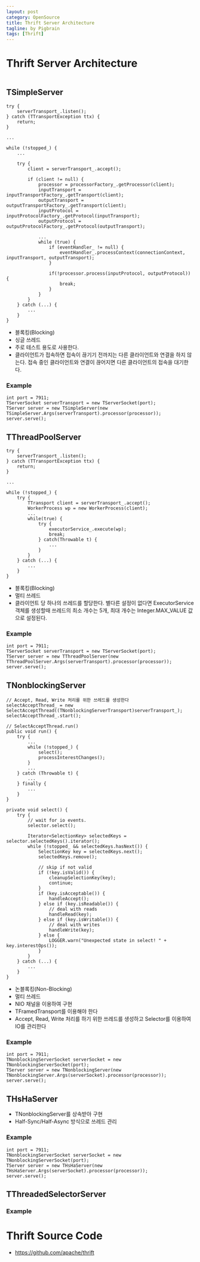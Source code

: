 ```yaml
---
layout: post
category: OpenSource  
title: Thrift Server Architecture 
tagline: by Pigbrain  
tags: [Thrift]
---
```


<!--more-->
  
# Thrift Server Architecture
  
<img src="/assets/themes/Snail/img/OpenSource/Thrift/Server/server.png" alt="">  
  
## TSimpleServer  
  
	try {
		serverTransport_.listen();
	} catch (TTransportException ttx) {
		return;
	}
	
	...

	while (!stopped_) {
		...

		try {
			client = serverTransport_.accept();

			if (client != null) {
				processor = processorFactory_.getProcessor(client);
				inputTransport = inputTransportFactory_.getTransport(client);
				outputTransport = outputTransportFactory_.getTransport(client);
				inputProtocol = inputProtocolFactory_.getProtocol(inputTransport);
				outputProtocol = outputProtocolFactory_.getProtocol(outputTransport);

				...
				while (true) {
					if (eventHandler_ != null) {
						eventHandler_.processContext(connectionContext, inputTransport, outputTransport);
					}
				
					if(!processor.process(inputProtocol, outputProtocol)) {
						break;
					}
				}
			}
		} catch (...) {
			...
		}
	}
  
* 블록킹(Blocking)  
* 싱글 쓰레드  
* 주로 테스트 용도로 사용한다.  
* 클라이언트가 접속하면 접속이 끊기기 전까지는 다른 클라이언트와 연결을 하지 않는다. 접속 중인 클라이언트와 연결이 끊어지면 다른 클라이언트의 접속을 대기한다.  
  
### Example  
  
	int port = 7911;
	TServerSocket serverTransport = new TServerSocket(port);
	TServer server = new TSimpleServer(new TSimpleServer.Args(serverTransport).processor(processor));
	server.serve();
  
## TThreadPoolServer  
	
	try {
		serverTransport_.listen();
	} catch (TTransportException ttx) {
		return;
	}
	
	...	
	
	while (!stopped_) {
		try {
			TTransport client = serverTransport_.accept();
			WorkerProcess wp = new WorkerProcess(client);
			...
			while(true) {
				try {
					executorService_.execute(wp);
					break;
				} catch(Throwable t) {
					...
				}
			}
		} catch (...) {
			...
		}
	}
	
* 블록킹(Blocking)  
* 멀티 쓰레드  
* 클라이언트 당 하나의 쓰레드를 할당한다. 별다른 설정이 없다면 ExecutorService 객체를 생성할때 쓰레드의 최소 개수는 5개, 최대 개수는 Integer.MAX_VALUE 값으로 설정된다.
  
### Example  
  
	int port = 7911;
	TServerSocket serverTransport = new TServerSocket(port);
	TServer server = new TThreadPoolServer(new TThreadPoolServer.Args(serverTransport).processor(processor));
	server.serve();
  
## TNonblockingServer  
	
	// Accept, Read, Write 처리를 위한 쓰레드를 생성한다  
	selectAcceptThread_ = new SelectAcceptThread((TNonblockingServerTransport)serverTransport_);
	selectAcceptThread_.start();
	
	// SelectAcceptThread.run()
	public void run() {
		try {
			...
			while (!stopped_) {
				select();
				processInterestChanges();
			}
			...
		} catch (Throwable t) { 
			...
		} finally {
			...
		}	
	}
	
	private void select() {
		try {
			// wait for io events.
			selector.select();
			
			Iterator<SelectionKey> selectedKeys = selector.selectedKeys().iterator();
			while (!stopped_ && selectedKeys.hasNext()) {
				SelectionKey key = selectedKeys.next();
				selectedKeys.remove();
				
				// skip if not valid
				if (!key.isValid()) {
					cleanupSelectionKey(key);
					continue;
				}
				if (key.isAcceptable()) {
					handleAccept();
				} else if (key.isReadable()) {
					// deal with reads
					handleRead(key);
				} else if (key.isWritable()) {
					// deal with writes
					handleWrite(key);
				} else {
					LOGGER.warn("Unexpected state in select! " + key.interestOps());
				}
			}
		} catch (...) {
			...
		}
	}
	
* 논블록킹(Non-Blocking)  
* 멀티 쓰레드  
* NIO 채널을 이용하여 구현  
* TFramedTransport를 이용해야 한다  
* Accept, Read, Write 처리를 하기 위한 쓰레드를 생성하고 Selector를 이용하여 IO를 관리한다  
  
### Example  
  
	int port = 7911;
	TNonblockingServerSocket serverSocket = new TNonblockingServerSocket(port);
	TServer server = new TNonblockingServer(new TNonblockingServer.Args(serverSocket).processor(processor));
	server.serve();
    
## THsHaServer  
* TNonblockingServer를 상속받아 구현  
* Half-Sync/Half-Async 방식으로 쓰레드 관리  
  
### Example  
  
	int port = 7911;
	TNonblockingServerSocket serverSocket = new TNonblockingServerSocket(port);
	TServer server = new THsHaServer(new THsHaServer.Args(serverSocket).processor(processor));
	server.serve();
    
## TThreadedSelectorServer  
  
### Example  
    
# Thrift Source Code
* https://github.com/apache/thrift 

  
  



